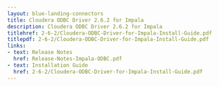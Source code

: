 ```yaml
---
layout: blue-landing-connectors
title: Cloudera ODBC Driver 2.6.2 for Impala
description: Cloudera ODBC Driver 2.6.2 for Impala
titlehref: 2-6-2/Cloudera-ODBC-Driver-for-Impala-Install-Guide.pdf
titlepdf: 2-6-2/Cloudera-ODBC-Driver-for-Impala-Install-Guide.pdf
links:
- text: Release Notes
  href: Release-Notes-Impala-ODBC.pdf
- text: Installation Guide
  href: 2-6-2/Cloudera-ODBC-Driver-for-Impala-Install-Guide.pdf
---
```

